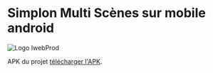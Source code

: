 # Simplon Multi Scènes sur mobile android

![Logo IwebProd](https://iwebprod.fr/public/pictures/iwebprod_small.png)


APK du projet [télécharger l'APK](https://gnut.eu/apk/multi-scenes.apk).
